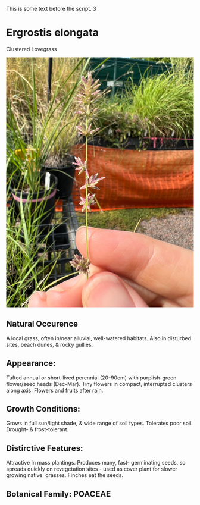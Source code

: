 This is some text before the script. 3
<div id="qrcode"></div>
<script src="{{ site.baseurl }}{% link assets/js/qrcode.js %}"> </script>


<script type="text/javascript">
new QRCode(document.getElementById("qrcode"), "https://ericlawrey.github.io/plant-pages/plants/eragrostis-elongata");
</script>

# Ergrostis elongata
Clustered Lovegrass

![Seed heads of clustered lovegrass.](images/eragrostis-elongata-IMG_7067.jpg)
## Natural Occurence
A local grass, often in/near alluvial, well-watered habitats. Also in disturbed sites, beach dunes, & rocky gullies.
## Appearance:
Tufted annual or short-lived perennial (20-90cm) with purplish-green flower/seed heads (Dec-Mar). Tiny flowers in compact, interrupted clusters along axis. Flowers and fruits after rain.
## Growth Conditions:
Grows in full sun/light shade, & wide range of soil types. Tolerates poor soil. Drought- & frost-tolerant.
## Distirctive Features: 
Attractive In mass plantings. Produces many, fast- germinating seeds, so spreads quickly on revegetation sites - used as cover plant for slower growing native: grasses. Finches eat the seeds. 
## Botanical Family: POACEAE

